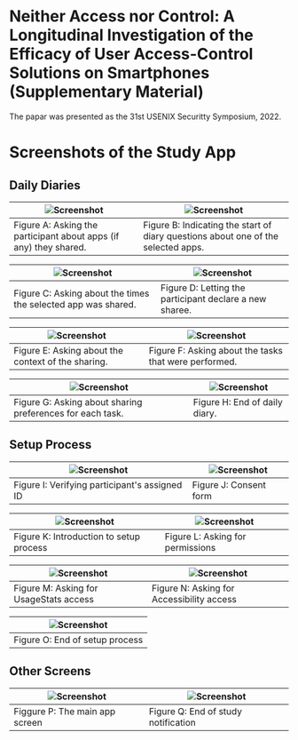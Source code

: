 # Neither Access nor Control: A Longitudinal Investigation of the Efficacy of User Access-Control Solutions on Smartphones (Supplementary Material)
The papar was presented as the 31st USENIX Securitty Symposium, 2022.

# Screenshots of the Study App

## Daily Diaries
|![Screenshot](screenshots/daily_diaries/screen1_shared_apps.png?raw=true)|![Screenshot](screenshots/daily_diaries/screen2_ready_to_go.png?raw=true)|
|--------------------|--------------------|
|Figure A: Asking the participant about apps (if any) they shared.|Figure B: Indicating the start of diary questions about one of the selected apps.|

|![Screenshot](screenshots/daily_diaries/screen3_1_shared_times.png?raw=true)|![Screenshot](screenshots/daily_diaries/screen3_2_add_new_sharee.png?raw=true)|
|--------------------|--------------------|
|Figure C: Asking about the times the selected app was shared.|Figure D: Letting the participant declare a new sharee.|

|![Screenshot](screenshots/daily_diaries/screen4_sharing_context.png?raw=true)|![Screenshot](screenshots/daily_diaries/screen5_tasks.png?raw=true)|
|--------------------|--------------------|
|Figure E: Asking about the context of the sharing.|Figure F: Asking about the tasks that were performed.|

|![Screenshot](screenshots/daily_diaries/screen6_sharing_preferences.png?raw=true)|![Screenshot](screenshots/daily_diaries/screen7_end.png?raw=true)|
|--------------------|--------------------|
|Figure G: Asking about sharing preferences for each task.|Figure H: End of daily diary.|


## Setup Process
|![Screenshot](screenshots/setup_process/screen1_participant_id.png?raw=true)|![Screenshot](screenshots/setup_process/screen2_consent.png?raw=true)|
|--------------------|--------------------|
|Figure I: Verifying participant's assigned ID|Figure J: Consent form|

|![Screenshot](screenshots/setup_process/screen3_intro.png?raw=true)|![Screenshot](screenshots/setup_process/screen4_permissions.png?raw=true)|
|--------------------|--------------------|
|Figure K: Introduction to setup process|Figure L: Asking for permissions|

|![Screenshot](screenshots/setup_process/screen5_usage_stats.png?raw=true)|![Screenshot](screenshots/setup_process/screen6_accessibility_service.png?raw=true)|
|--------------------|--------------------|
|Figure M: Asking for UsageStats access|Figure N: Asking for Accessibility access|

|![Screenshot](screenshots/setup_process/screen7_done.png?raw=true)|
|--------------------|
|Figure O: End of setup process|


## Other Screens
|![Screenshot](screenshots/other_screens/main_app_screen.png?raw=true)|![Screenshot](screenshots/other_screens/study_end.png?raw=true)|
|--------------------|--------------------|
|Figgure P: The main app screen|Figure Q: End of study notification|
